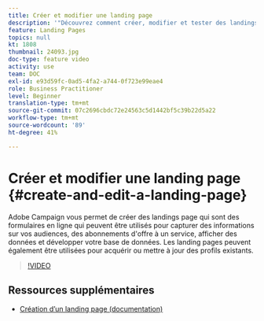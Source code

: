 ```yaml
---
title: Créer et modifier une landing page
description: '"Découvrez comment créer, modifier et tester des landings page dans Adobe Campaign Standard."'
feature: Landing Pages
topics: null
kt: 1808
thumbnail: 24093.jpg
doc-type: feature video
activity: use
team: DOC
exl-id: e93d59fc-0ad5-4fa2-a744-0f723e99eae4
role: Business Practitioner
level: Beginner
translation-type: tm+mt
source-git-commit: 07c2696cbdc72e24563c5d1442bf5c39b22d5a22
workflow-type: tm+mt
source-wordcount: '89'
ht-degree: 41%

---
```


# Créer et modifier une landing page {#create-and-edit-a-landing-page}

Adobe Campaign vous permet de créer des landings page qui sont des formulaires en ligne qui peuvent être utilisés pour capturer des informations sur vos audiences, des abonnements d&#39;offre à un service, afficher des données et développer votre base de données. Les landing pages peuvent également être utilisées pour acquérir ou mettre à jour des profils existants.

>[!VIDEO](https://video.tv.adobe.com/v/24093?quality=12)

## Ressources supplémentaires

* [Création d’un landing page (documentation)](https://docs.campaign.adobe.com/doc/standard/getting_started/fr/ACS_CreateLandingPage.html)
